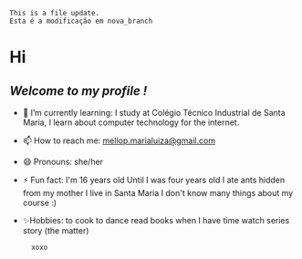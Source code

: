 

    This is a file update.
	Esta é a modificação em nova_branch

# Hi
## _Welcome to my profile !_

- 🌱 I’m currently learning:
 I study at Colégio Técnico Industrial de Santa Maria, I learn about computer technology for the internet.
    
- 📫 How to reach me:
  mellop.marialuiza@gmail.com

- 😄 Pronouns:
   she/her
 
- ⚡ Fun fact:
    I'm 16 years old
    Until I was four years old I ate ants hidden from my mother
    I live in Santa Maria
    I don't know many things about my course :)


- ✨Hobbies:
   to cook
   to dance
   read books when I have time
   watch series
   story (the matter)

		xoxo










<!--
**mariamello/mariamello** is a ✨ _special_ ✨ repository because its `README.md` (this file) appears on your GitHub profile.



-->
